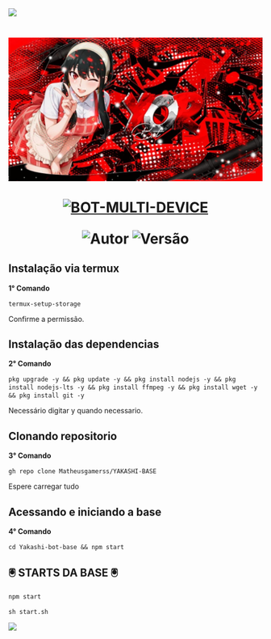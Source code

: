 <img src="https://readme-typing-svg.herokuapp.com/?font=mono&size=30&duration=4000&color=FF0000&center=falso&vCenter=falso&lines=©+BASE+YAKASHI+V1+OFC+UPDATE+©">      

<h1 align="center">
<p>
<img src= "https://raw.githubusercontent.com/yuriXhiudy/up/main/uploads/file_1749065357250.jpg" alt="YAKASHI BASE" width="720">
</p>

<p align="center">
<a href="#"><img title="BOT-MULTI-DEVICE" src="https://img.shields.io/badge/BOT•MULTI•DEVICE-blue?&style=for-the-badge"></a>
</p>

<p align="center">
<img title="Autor" src="https://img.shields.io/badge/Autor-@dev_matheus1.1-orange.svg?style=for-the-badge&logo=github"></a>
<img title="Versão" src="https://img.shields.io/badge/Versão-1.0.0-orange.svg?style=for-the-badge&logo=github"></a>
</p>

## Instalação via termux
**1° Comando**
```
termux-setup-storage
```
Confirme a permissão.

## Instalação das dependencias
**2° Comando**
```
pkg upgrade -y && pkg update -y && pkg install nodejs -y && pkg install nodejs-lts -y && pkg install ffmpeg -y && pkg install wget -y && pkg install git -y
```
Necessário digitar y quando necessario.

## Clonando repositorio
**3° Comando**
```
gh repo clone Matheusgamerss/YAKASHI-BASE
```
Espere carregar tudo

## Acessando e iniciando a base
**4° Comando**
```
cd Yakashi-bot-base && npm start
```

## 🖲️ STARTS DA BASE 🖲
```
npm start
```
```
sh start.sh
```

<img src="https://readme-typing-svg.herokuapp.com/?font=mono&size=30&duration=4000&color=FF0000&center=falso&vCenter=falso&lines=©+NEWS+YAKASHI+BASE+©"> 
